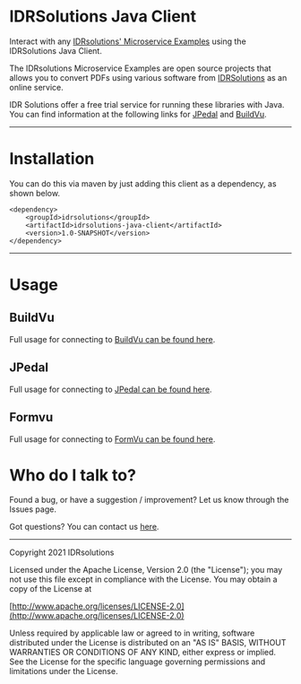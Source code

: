 # IDRSolutions Java Client #


Interact with any [IDRsolutions' Microservice Examples](https://github.com/idrsolutions/) using the IDRSolutions Java Client.

The IDRsolutions Microservice Examples are open source projects that allows you to
convert PDFs using various software from [IDRSolutions](https://www.idrsolutions.com/) as an online service.

IDR Solutions offer a free trial service for running these libraries with Java. You can
find information at the following links for [JPedal](https://www.idrsolutions.com/jpedal/) and [BuildVu](https://www.idrsolutions.com/buildvu/).

--------------

# Installation #

You can do this via maven by just adding this client as a dependency, as shown below.

```
<dependency>
    <groupId>idrsolutions</groupId>
    <artifactId>idrsolutions-java-client</artifactId>
    <version>1.0-SNAPSHOT</version>
</dependency>
```
-----

# Usage #

## BuildVu #

Full usage for connecting to [BuildVu can be found here](https://support.idrsolutions.com/buildvu/tutorials/cloud/).

## JPedal #

Full usage for connecting to [JPedal can be found here](https://support.idrsolutions.com/jpedal/tutorials/cloud/).

## Formvu #

Full usage for connecting to [FormVu can be found here](https://support.idrsolutions.com/formvu/tutorials/cloud/).


# Who do I talk to? #

Found a bug, or have a suggestion / improvement? Let us know through the Issues page.

Got questions? You can contact us [here](https://idrsolutions.atlassian.net/servicedesk/customer/portal/8).

-----

Copyright 2021 IDRsolutions

Licensed under the Apache License, Version 2.0 (the "License");
you may not use this file except in compliance with the License.
You may obtain a copy of the License at

[http://www.apache.org/licenses/LICENSE-2.0](http://www.apache.org/licenses/LICENSE-2.0)

Unless required by applicable law or agreed to in writing, software
distributed under the License is distributed on an "AS IS" BASIS,
WITHOUT WARRANTIES OR CONDITIONS OF ANY KIND, either express or implied.
See the License for the specific language governing permissions and
limitations under the License.
